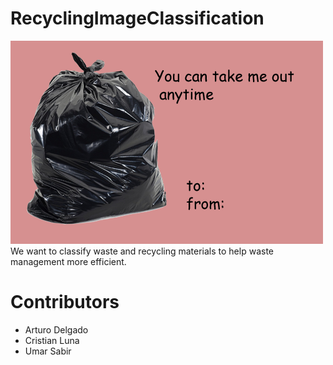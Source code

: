 # RecyclingImageClassification
![Trash Valentines Card](Images/trashcard.png)
We want to classify waste and recycling materials to help waste management more
efficient.

# Contributors
- Arturo Delgado
- Cristian Luna
- Umar Sabir